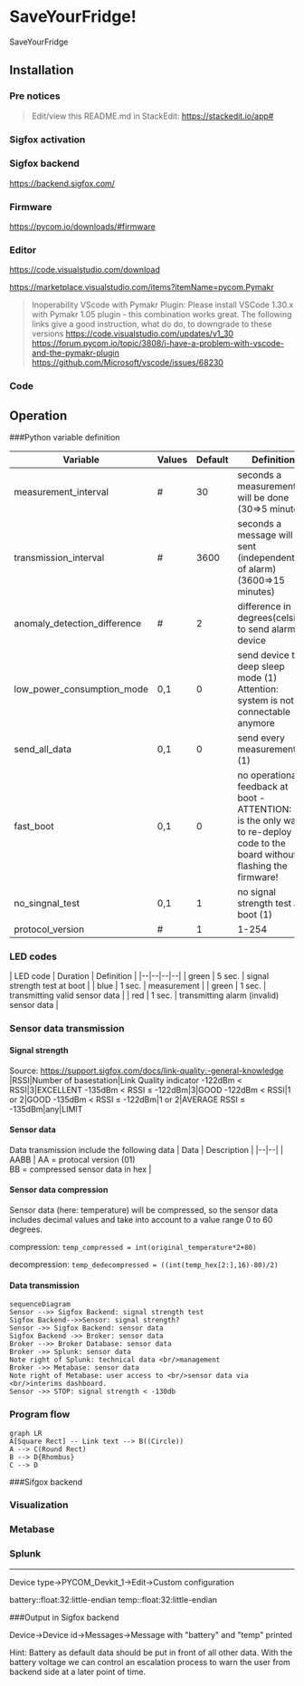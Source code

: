 
# SaveYourFridge!
SaveYourFridge

## Installation

### Pre notices

> Edit/view this README.md in StackEdit: https://stackedit.io/app#

### Sigfox activation

  
### Sigfox backend

https://backend.sigfox.com/

### Firmware

https://pycom.io/downloads/#firmware

  
### Editor

https://code.visualstudio.com/download

https://marketplace.visualstudio.com/items?itemName=pycom.Pymakr

> Inoperability VScode with Pymakr Plugin: Please install VSCode 1.30.x with Pymakr 1.05 plugin - this combination works great. The following links give a good instruction, what do do, to downgrade to these versions
> https://code.visualstudio.com/updates/v1_30
> https://forum.pycom.io/topic/3808/i-have-a-problem-with-vscode-and-the-pymakr-plugin
> https://github.com/Microsoft/vscode/issues/68230


### Code

## Operation

###Python variable definition

| Variable | Values | Default | Definition |
|--|--|--|--|
| measurement_interval | # | 30 | seconds a measurement will be done (30=>5 minutes) |
| transmission_interval | # | 3600 | seconds a message will be sent (independently of alarm) (3600=>15 minutes) |
| anomaly_detection_difference | # | 2 | difference in degrees(celsius) to send alarm by device |
| low_power_consumption_mode | 0,1 | 0 | send device to deep sleep mode (1) Attention: system is not connectable anymore |
| send_all_data | 0,1 | 0 | send every measurement (1)
| fast_boot | 0,1 | 0 | no operational feedback at boot - ATTENTION: "0" is the only way to re-deploy code to the board without flashing the firmware! |
| no_singnal_test | 0,1 | 1 | no signal strength test at boot (1) |
| protocol_version | # | 1 | 1-254 | change, if data format changed |

### LED codes

| LED code | Duration | Definition |
|--|--|--|--|
| green | 5 sec. | signal strength test at boot |
| blue | 1 sec. | measurement |
| green | 1 sec. | transmitting valid sensor data |
| red | 1 sec. | transmitting alarm (invalid) sensor data |


### Sensor data transmission

#### Signal strength
Source: https://support.sigfox.com/docs/link-quality:-general-knowledge
|RSSI|Number of basestation|Link Quality indicator
-122dBm < RSSI|3|EXCELLENT
-135dBm < RSSI ≤ -122dBm|3|GOOD
-122dBm < RSSI|1 or 2|GOOD
-135dBm < RSSI ≤ -122dBm|1 or 2|AVERAGE
RSSI ≤ -135dBm|any|LIMIT

#### Sensor data
Data transmission include the following data
| Data | Description |
|--|--|
| AABB | AA = protocal version (01)<br/>BB = compressed sensor data in hex |
#### Sensor data compression
Sensor data (here: temperature) will be compressed, so the sensor data  includes decimal values and take into account to a value range 0 to 60 degrees.

compression:
`temp_compressed = int(original_temperature*2+80)`

decompression:
`temp_dedecompressed = ((int(temp_hex[2:],16)-80)/2)`

#### Data transmission
```mermaid
sequenceDiagram
Sensor -->> Sigfox Backend: signal strength test
Sigfox Backend-->>Sensor: signal strength?
Sensor ->> Sigfox Backend: sensor data
Sigfox Backend ->> Broker: sensor data
Broker -->> Broker Database: sensor data
Broker ->> Splunk: sensor data
Note right of Splunk: technical data <br/>management
Broker ->> Metabase: sensor data
Note right of Metabase: user access to <br/>sensor data via <br/>interims dashboard.
Sensor ->> STOP: signal strength < -130db

```  

### Program flow

```mermaid
graph LR
A[Square Rect] -- Link text --> B((Circle))
A --> C(Round Rect)
B --> D{Rhombus}
C --> D
```

###Sifgox backend

### Visualization

### Metabase

### Splunk

___

  

Device type->PYCOM_Devkit_1->Edit->Custom configuration

  

  

battery::float:32:little-endian temp::float:32:little-endian

  

  

###Output in Sigfox backend

  

Device->Device id->Messages->Message with "battery" and "temp" printed

  

  

Hint: Battery as default data should be put in front of all other data. With the battery voltage we can control an escalation process to warn the user from backend side at a later point of time.